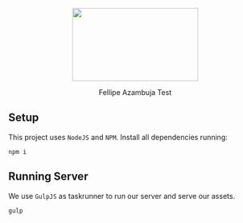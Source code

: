 <p align="center">
  <a href="http://gulpjs.com">
    <img height="145" width="250" src="https://p6.zdassets.com/hc/settings_assets/159640/200012794/S9ckguOfbQmOnMVqLk24xQ-enorme.png">
  </a>
  <p align="center">Fellipe Azambuja Test</p>
</p>

## Setup

This project uses `NodeJS` and `NPM`. Install all dependencies running:

```
npm i
```

## Running Server

We use `GulpJS` as taskrunner to run our server and serve our assets.

```
gulp
```
